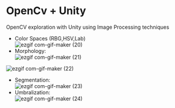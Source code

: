 # OpenCv + Unity
 OpenCV exploration with Unity using Image Processing techniques
- Color Spaces (RBG,HSV,Lab)<br/>
![ezgif com-gif-maker (20)](https://user-images.githubusercontent.com/50857082/190869673-878c0575-5f13-4879-bd0c-92b95add46ae.gif)
- Morphology:<br/>
![ezgif com-gif-maker (21)](https://user-images.githubusercontent.com/50857082/190869725-153857d9-dfdc-4f4e-8197-148be36faf84.gif)

![ezgif com-gif-maker (22)](https://user-images.githubusercontent.com/50857082/190869770-37dfd832-400d-467d-bec4-1b4f00527462.gif)
</br>
- Segmentation: <br/>
![ezgif com-gif-maker (23)](https://user-images.githubusercontent.com/50857082/190869825-2f58b40d-40df-4ebb-b559-c327b4528106.gif)
- Umbralization: <br/>
![ezgif com-gif-maker (24)](https://user-images.githubusercontent.com/50857082/190869863-23f76035-76f5-4b23-add5-8f204398133c.gif)

